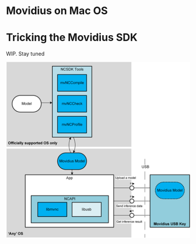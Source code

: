 # Movidius on Mac OS

# Tricking the Movidius SDK

WIP. Stay tuned

![Architecture Diagram](./Images/Movidius_SDK.PNG)